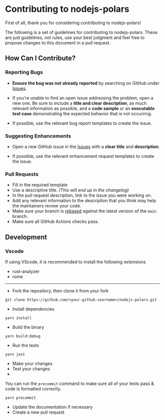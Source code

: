 # Contributing to nodejs-polars

First of all, thank you for considering contributing to nodejs-polars!

The following is a set of guidelines for contributing to nodejs-polars. These are just guidelines, not rules, use your best judgment and feel free to propose changes to this document in a pull request.

## How Can I Contribute?

### Reporting Bugs

- **Ensure the bug was not already reported** by searching on GitHub under [Issues](https://github.com/pola-rs/nodejs-polars/issues).

- If you're unable to find an open issue addressing the problem, open a new one. Be sure to include a **title and clear description**, as much relevant information as possible, and a **code sample** or an **executable test case** demonstrating the expected behavior that is not occurring.

- If possible, use the relevant bug report templates to create the issue.

### Suggesting Enhancements

- Open a new GitHub issue in the [Issues](https://github.com/pola-rs/nodejs-polars/issues) with a **clear title** and **description**.

- If possible, use the relevant enhancement request templates to create the issue.


### Pull Requests

- Fill in the required template
- Use a descriptive title. *(This will end up in the changelog)*
- In the pull request description, link to the issue you were working on.
- Add any relevant information to the description that you think may help the maintainers review your code.
- Make sure your branch is [rebased](https://docs.github.com/en/get-started/using-git/about-git-rebase) against the latest version of the `main` branch.
- Make sure all GitHub Actions checks pass.



## Development
### Vscode 
If using VScode, it is recommended to install the following extensions
- rust-analyzer 
- rome
---

- Fork the repository, then clone it from your fork
```
git clone https://github.com/<your-github-username>/nodejs-polars.git
```

- Install dependencies
```
yarn install
```

- Build the binary
```
yarn build:debug
```

- Run the tests
```
yarn jest
```

- Make your changes
- Test your changes
- 
You can run the `precommit` command to make sure all of your tests pass & code is formatted correctly.
```
yarn precommit
```

- Update the documentation if necessary
- Create a new pull request
